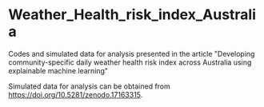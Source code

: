 # Weather_Health_risk_index_Australia
Codes and simulated data for analysis presented in the article "Developing community-specific daily weather health risk index across Australia using explainable machine learning"

Simulated data for analysis can be obtained from https://doi.org/10.5281/zenodo.17163315.
